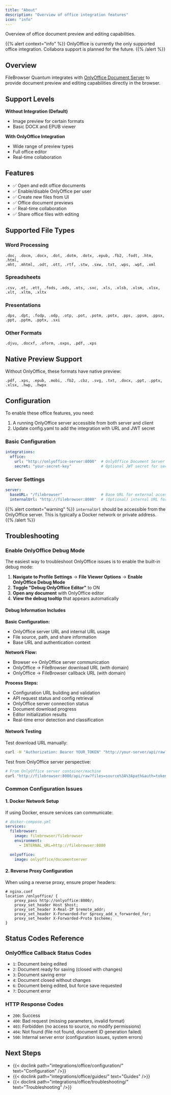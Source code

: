 ```yaml
---
title: "About"
description: "Overview of office integration features"
icon: "info"
---
```


Overview of office document preview and editing capabilities.

{{% alert context="info" %}}
OnlyOffice is currently the only supported office integration. Collabora support is planned for the future.
{{% /alert %}}

## Overview

FileBrowser Quantum integrates with [OnlyOffice Document Server](https://helpcenter.onlyoffice.com/docs/installation/docs-developer-install-docker.aspx#runningonlyofficedocsusinghttps_block) to provide document preview and editing capabilities directly in the browser.

## Support Levels

**Without Integration (Default)**
- Image preview for certain formats
- Basic DOCX and EPUB viewer

**With OnlyOffice Integration**
- Wide range of preview types
- Full office editor
- Real-time collaboration

## Features

- ✅ Open and edit office documents
- ✅ Enable/disable OnlyOffice per user
- ✅ Create new files from UI
- ✅ Office document previews
- ✅ Real-time collaboration
- ✅ Share office files with editing

## Supported File Types

### Word Processing
```
.doc, .docm, .docx, .dot, .dotm, .dotx, .epub, .fb2, .fodt, .htm, .html, 
.mht, .mhtml, .odt, .ott, .rtf, .stw, .sxw, .txt, .wps, .wpt, .xml
```

### Spreadsheets
```
.csv, .et, .ett, .fods, .ods, .ots, .sxc, .xls, .xlsb, .xlsm, .xlsx, 
.xlt, .xltm, .xltx
```

### Presentations
```
.dps, .dpt, .fodp, .odp, .otp, .pot, .potm, .potx, .pps, .ppsm, .ppsx, 
.ppt, .pptm, .pptx, .sxi
```

### Other Formats
```
.djvu, .docxf, .oform, .oxps, .pdf, .xps
```

## Native Preview Support

Without OnlyOffice, these formats have native preview:

```
.pdf, .xps, .epub, .mobi, .fb2, .cbz, .svg, .txt, .docx, .ppt, .pptx, 
.xlsx, .hwp, .hwpx
```

## Configuration

To enable these office features, you need:

1. A running OnlyOffice server accessible from both server and client
2. Update config.yaml to add the integration with URL and JWT secret

### Basic Configuration

```yaml
integrations:
  office:
    url: "http://onlyoffice-server:8000"  # OnlyOffice Document Server URL
    secret: "your-secret-key"             # Optional JWT secret for security
```

### Server Settings

```yaml
server:
  baseURL: "/filebrowser"                 # Base URL for external access
  internalUrl: "http://filebrowser:8080"  # (Optional) internal URL for OnlyOffice server communication
```

{{% alert context="warning" %}}
`internalUrl` should be accessible from the OnlyOffice server. This is typically a Docker network or private address.
{{% /alert %}}

## Troubleshooting


### Enable OnlyOffice Debug Mode

The easiest way to troubleshoot OnlyOffice issues is to enable the built-in debug mode:

1. **Navigate to Profile Settings** → **File Viewer Options** → **Enable OnlyOffice Debug Mode**
2. **Toggle "Debug OnlyOffice Editor"** to ON
3. **Open any document** with OnlyOffice editor
4. **View the debug tooltip** that appears automatically

#### Debug Information Includes

**Basic Configuration:**
- OnlyOffice server URL and internal URL usage
- File source, path, and share information  
- Base URL and authentication context

**Network Flow:**
- Browser ↔ OnlyOffice server communication
- OnlyOffice → FileBrowser download URL (with domain)
- OnlyOffice → FileBrowser callback URL (with domain)

**Process Steps:**
- Configuration URL building and validation
- API request status and config retrieval
- OnlyOffice server connection status
- Document download progress  
- Editor initialization results
- Real-time error detection and classification

#### Network Testing

Test download URL manually:
```bash
curl -H "Authorization: Bearer YOUR_TOKEN" "http://your-server/api/raw?files=source%3A%3Apath"
```

Test from OnlyOffice server perspective:
```bash
# From OnlyOffice server container/machine
curl "http://filebrowser:8080/api/raw?files=source%3A%3Apath&auth=token"
```

### Common Configuration Issues

#### 1. Docker Network Setup

If using Docker, ensure services can communicate:

```yaml
# docker-compose.yml
services:
  filebrowser:
    image: filebrowser/filebrowser
    environment:
      - INTERNAL_URL=http://filebrowser:8080

  onlyoffice:
    image: onlyoffice/documentserver
```

#### 2. Reverse Proxy Configuration

When using a reverse proxy, ensure proper headers:

```nginx
# nginx.conf
location /onlyoffice/ {
    proxy_pass http://onlyoffice:8000/;
    proxy_set_header Host $host;
    proxy_set_header X-Real-IP $remote_addr;
    proxy_set_header X-Forwarded-For $proxy_add_x_forwarded_for;
    proxy_set_header X-Forwarded-Proto $scheme;
}
```

## Status Codes Reference

### OnlyOffice Callback Status Codes
- `1`: Document being edited
- `2`: Document ready for saving (closed with changes)
- `3`: Document saving error
- `4`: Document closed without changes
- `6`: Document being edited, but force save requested
- `7`: Document error

### HTTP Response Codes
- `200`: Success
- `400`: Bad request (missing parameters, invalid format)
- `403`: Forbidden (no access to source, no modify permissions)
- `404`: Not found (file not found, document ID generation failed)
- `500`: Internal server error (configuration issues, system errors)

## Next Steps

- {{< doclink path="integrations/office/configuration/" text="Configuration" />}}
- {{< doclink path="integrations/office/guides/" text="Guides" />}}
- {{< doclink path="integrations/office/troubleshooting/" text="Troubleshooting" />}}
